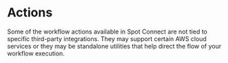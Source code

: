 # Actions

Some of the workflow actions available in Spot Connect are not tied to specific third-party integrations. They may support certain AWS cloud services or they may be standalone utilities that help direct the flow of your workflow execution.
